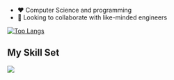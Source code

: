 - :heart: Computer Science and programming
- :thinking: Looking to collaborate with like-minded engineers
 
 [![Top Langs](https://github-readme-stats.vercel.app/api/top-langs/?username=kahlinhenderson)](https://github.com/kahlinhenderson/github-readme-stats)
 
## My Skill Set

 <img src="https://cdn.jsdelivr.net/gh/devicons/devicon/icons/python/python-original.svg" />
